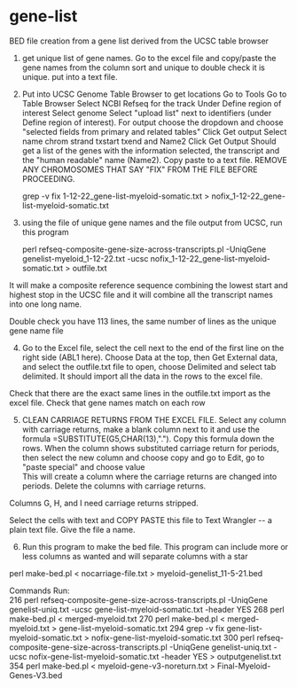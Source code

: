 # gene-list
BED file creation from a gene list derived from the UCSC table browser

1. get unique list of gene names. 
 	Go to the excel file and copy/paste the gene names from the column
 	sort and unique to double check it is unique. 
 	put into a text file. 
 2. Put into UCSC Genome Table Browser to get locations 
 	Go to Tools 
 	Go to Table Browser 
 	Select NCBI Refseq for the track 
 	Under Define region of interest
 	Select genome
 	Select "upload list" next to identifiers (under Define region of interest). 
 	For output choose the dropdown and choose "selected fields from primary and related tables" 
 	Click Get output
 	Select name chrom strand txstart txend and Name2 
 	Click Get Output 
 	Should get a list of the genes with the information selected, the transcript and the "human readable" name (Name2). 
 	Copy paste to a text file. 
 	REMOVE ANY CHROMOSOMES THAT SAY "FIX" FROM THE FILE BEFORE PROCEEDING. 
 	
 	grep -v fix 1-12-22_gene-list-myeloid-somatic.txt > nofix_1-12-22_gene-list-myeloid-somatic.txt 

 	
 3. using the file of unique gene names and the file output from UCSC, run this program 
 	
 	perl refseq-composite-gene-size-across-transcripts.pl -UniqGene genelist-myeloid_1-12-22.txt -ucsc nofix_1-12-22_gene-list-myeloid-somatic.txt > outfile.txt
 	 
It will make a composite reference sequence combining the lowest start and highest stop in the UCSC file and it will combine all the transcript names into one long name. 

Double check you have 113 lines, the same number of lines as the unique gene name file 
 	
 4. Go to the Excel file, select the cell next to the end of the first line on the right side (ABL1 here). 
 Choose Data at the top, then Get External data, and select the outfile.txt file 
 to open, choose Delimited and select tab delimited. 
 It should import all the data in the rows to the excel file. 
 
 Check that there are the exact same lines in the outfile.txt import as the excel file. 
 Check that gene names match on each row 
 
 5. CLEAN CARRIAGE RETURNS FROM THE EXCEL FILE. 
Select any column with carriage returns, make a blank column next to it and use the formula 
 =SUBSTITUTE(G5,CHAR(13),"\."). Copy this formula down the rows. 
 When the column shows substituted carriage return for periods, then select the new column and choose copy and go to Edit, go to "paste special" and choose value  
This will create a column where the carriage returns are changed into periods. 
Delete the columns with carriage returns. 

Columns G, H, and I need carriage returns stripped. 

Select the cells with text and COPY PASTE this file to Text Wrangler -- a plain text file. Give the file a name. 


6. Run this program to make the bed file. This program can include more or less columns as wanted and will separate columns with a star 

perl make-bed.pl < nocarriage-file.txt > myeloid-genelist_11-5-21.bed

Commands Run:  
216  perl refseq-composite-gene-size-across-transcripts.pl -UniqGene genelist-uniq.txt -ucsc gene-list-myeloid-somatic.txt -header YES 
   268  perl make-bed.pl < merged-myeloid.txt 
  270  perl make-bed.pl < merged-myeloid.txt > gene-list-myeloid-somatic.txt
  294  grep -v fix gene-list-myeloid-somatic.txt > nofix-gene-list-myeloid-somatic.txt
  300  perl refseq-composite-gene-size-across-transcripts.pl -UniqGene genelist-uniq.txt -ucsc nofix-gene-list-myeloid-somatic.txt -header YES > outputgenelist.txt
  354  perl make-bed.pl < myeloid-gene-v3-noreturn.txt > Final-Myeloid-Genes-V3.bed



